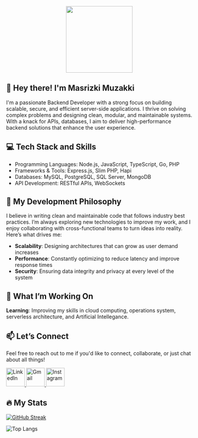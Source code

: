 <div id="header" align="center">
  <img src="https://media3.giphy.com/media/v1.Y2lkPTc5MGI3NjExb3d6a3Z0aTgwZ2llM3RhZmYzZGRhaGViMGF5ODJkM3Z3MG9vajZ2diZlcD12MV9pbnRlcm5hbF9naWZfYnlfaWQmY3Q9cw/jdPMeyv9rn0hZHh8n9/giphy.gif" width="180"/>
</div>

## 👋 Hey there! I'm Masrizki Muzakki
I'm a passionate Backend Developer with a strong focus on building scalable, secure, and efficient server-side applications. I thrive on solving complex problems and designing clean, modular, and maintainable systems. With a knack for APIs, databases, I aim to deliver high-performance backend solutions that enhance the user experience.

## 💻 Tech Stack and Skills
- Programming Languages: Node.js, JavaScript, TypeScript, Go, PHP
- Frameworks & Tools: Express.js, Slim PHP, Hapi
- Databases: MySQL, PostgreSQL, SQL Server, MongoDB
- API Development: RESTful APIs, WebSockets
   
## 🚀 My Development Philosophy
I believe in writing clean and maintainable code that follows industry best practices. I’m always exploring new technologies to improve my work, and I enjoy collaborating with cross-functional teams to turn ideas into reality. Here’s what drives me:
- **Scalability**: Designing architectures that can grow as user demand increases
- **Performance**: Constantly optimizing to reduce latency and improve response times
- **Security**: Ensuring data integrity and privacy at every level of the system

## 🌱 What I’m Working On
**Learning**: Improving my skills in cloud computing, operations system, serverless architecture, and Artificial Intellegance.

## 📫 Let’s Connect
Feel free to reach out to me if you'd like to connect, collaborate, or just chat about all things! <br>

<div id="badges" align="left">
  <a href="https://www.linkedin.com/in/masrizki-muzakki-a924942b3" style="text-decoration">
    <img src="https://github.com/gauravghongde/social-icons/blob/master/PNG/White/LinkedIN_white.png" width="50" alt="LinkedIn"/>
  </a>
  <a href="mmuzakky11@gmail.com">
    <img src="https://github.com/gauravghongde/social-icons/blob/master/PNG/White/Gmail_white.png" width="50" alt="Gmail"/>
  </a>
   <a href="https://www.instagram.com/masr.mu">
    <img src="https://github.com/gauravghongde/social-icons/blob/master/PNG/Color/Instagram.png" width="50" alt="Instagram"/>
  </a>
</div>

## :fire: My Stats
<a href="https://git.io/streak-stats"><img src="http://github-readme-streak-stats.herokuapp.com?user=masrmu&theme=highcontrast" alt="GitHub Streak" /></a>

![Top Langs](https://github-readme-stats.vercel.app/api/top-langs/?username=masrmu&layout=compact&theme=vision-friendly-dark)

<!-- BLOG-POST-LIST:START -->
<!-- BLOG-POST-LIST:END -->

<!-- 📧 **Email**: mmuzakky11@gmail.com <br>
💼 **LinkedIn**: https://www.linkedin.com/in/masrizki-muzakki-a924942b3 <br>
📸 **Instagram**: [@masr.mu](https://www.instagram.com/masr.mu) -->

<!--
**masrmu/masrmu** is a ✨ _special_ ✨ repository because its `README.md` (this file) appears on your GitHub profile.

Here are some ideas to get you started:

- 🔭 I’m currently working on ...
- 🌱 I’m currently learning ...
- 👯 I’m looking to collaborate on ...
- 🤔 I’m looking for help with ...
- 💬 Ask me about ...
- 📫 How to reach me: ...
- 😄 Pronouns: ...
- ⚡ Fun fact: ...
-->
